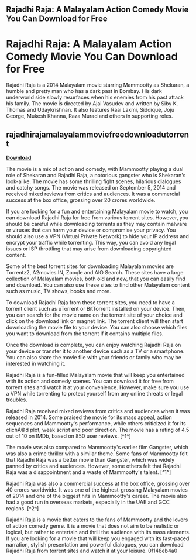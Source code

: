 ## Rajadhi Raja: A Malayalam Action Comedy Movie You Can Download for Free

  
# Rajadhi Raja: A Malayalam Action Comedy Movie You Can Download for Free
 
Rajadhi Raja is a 2014 Malayalam movie starring Mammootty as Shekaran, a humble and pretty man who has a dark past in Bombay. His dark underworld side slowly resurfaces when his enemies from his past attack his family. The movie is directed by Ajai Vasudev and written by Siby K. Thomas and Udaykrishnan. It also features Raai Laxmi, Siddique, Joju George, Mukesh Khanna, Raza Murad and others in supporting roles.
 
## rajadhirajamalayalammoviefreedownloadutorrent


[**Download**](https://www.google.com/url?q=https%3A%2F%2Fshoxet.com%2F2tLC5k&sa=D&sntz=1&usg=AOvVaw2nHfHiCZAJ8LdAHw7qLwhb)

 
The movie is a mix of action and comedy, with Mammootty playing a dual role of Shekaran and Rajadhi Raja, a notorious gangster who is Shekaran's look-alike. The movie has some thrilling fight scenes, hilarious dialogues and catchy songs. The movie was released on September 5, 2014 and received mixed reviews from critics and audiences. It was a commercial success at the box office, grossing over 20 crores worldwide.
 
If you are looking for a fun and entertaining Malayalam movie to watch, you can download Rajadhi Raja for free from various torrent sites. However, you should be careful while downloading torrents as they may contain malware or viruses that can harm your device or compromise your privacy. You should also use a VPN (Virtual Private Network) to hide your IP address and encrypt your traffic while torrenting. This way, you can avoid any legal issues or ISP throttling that may arise from downloading copyrighted content.
 
Some of the best torrent sites for downloading Malayalam movies are Torrentz2, A2movies.IN, Zooqle and AIO Search. These sites have a large collection of Malayalam movies, both old and new, that you can easily find and download. You can also use these sites to find other Malayalam content such as music, TV shows, books and more.
 
To download Rajadhi Raja from these torrent sites, you need to have a torrent client such as uTorrent or BitTorrent installed on your device. Then, you can search for the movie name on the torrent site of your choice and click on the download link or magnet link. The torrent client will then start downloading the movie file to your device. You can also choose which files you want to download from the torrent if it contains multiple files.
 
Once the download is complete, you can enjoy watching Rajadhi Raja on your device or transfer it to another device such as a TV or a smartphone. You can also share the movie file with your friends or family who may be interested in watching it.
 
Rajadhi Raja is a fun-filled Malayalam movie that will keep you entertained with its action and comedy scenes. You can download it for free from torrent sites and watch it at your convenience. However, make sure you use a VPN while torrenting to protect yourself from any online threats or legal troubles.
  
Rajadhi Raja received mixed reviews from critics and audiences when it was released in 2014. Some praised the movie for its mass appeal, action sequences and Mammootty's performance, while others criticized it for its clichÃ©d plot, weak script and poor direction. The movie has a rating of 4.5 out of 10 on IMDb, based on 850 user reviews. [^1^]
 
The movie was also compared to Mammootty's earlier film Gangster, which was also a crime thriller with a similar theme. Some fans of Mammootty felt that Rajadhi Raja was a better movie than Gangster, which was widely panned by critics and audiences. However, some others felt that Rajadhi Raja was a disappointment and a waste of Mammootty's talent. [^1^]
 
Rajadhi Raja was also a commercial success at the box office, grossing over 40 crores worldwide. It was one of the highest-grossing Malayalam movies of 2014 and one of the biggest hits in Mammootty's career. The movie also had a good run in overseas markets, especially in the UAE and GCC regions. [^2^]
 
Rajadhi Raja is a movie that caters to the fans of Mammootty and the lovers of action comedy genre. It is a movie that does not aim to be realistic or logical, but rather to entertain and thrill the audience with its mass elements. If you are looking for a movie that will keep you engaged with its fast-paced narration, stylish presentation and powerful dialogues, you can download Rajadhi Raja from torrent sites and watch it at your leisure.
 0f148eb4a0

